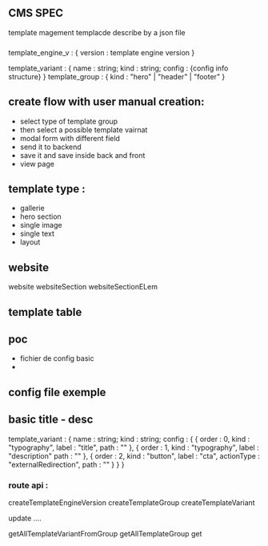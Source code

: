 ## CMS SPEC ###
template magement 
templacde describe by a json file

###
template_engine_v : {
  version : template engine version
}

template_variant : {
  name : string;
  kind : string;
  config : {config info structure}
}
template_group : {
  kind : "hero" | "header" | "footer"
}

## create flow with user manual creation: 
* select type of template group
* then select a possible template vairnat
* modal form with different field
* send it to backend
* save it and save inside back and front
* view page

## template type : 
* gallerie
* hero section
* single image
* single text
* layout

## website
website
websiteSection
websiteSectionELem


## template table

## poc
* fichier de config basic
* 

## config file exemple 
## basic title - desc
template_variant : {
  name : string;
  kind : string;
  config : {
  {
    order : 0,
    kind : "typography",
    label : "title",
    path : ""
  }, {
    order : 1,
    kind : "typography",
    label : "description"
    path : ""
  },
   {
    order : 2,
    kind : "button",
    label : "cta",
    actionType : "externalRedirection",
    path : ""
   }
}
}


### route api : 
createTemplateEngineVersion
createTemplateGroup
createTemplateVariant

update ....

getAllTemplateVariantFromGroup
getAllTemplateGroup
get